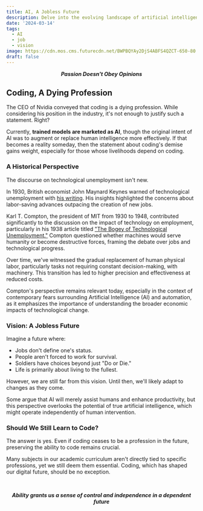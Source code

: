 ```yaml
---
title: AI, A Jobless Future
description: Delve into the evolving landscape of artificial intelligence and its potential impact on the job market.
date: '2024-03-14'
tags:
  - AI
  - job
  - vision
image: https://cdn.mos.cms.futurecdn.net/BWPBQYAy2DjS4ABFS4QZCT-650-80.jpg.webp
draft: false
---
```


<div style="text-align: center;">

***Passion Doesn't Obey Opinions***

</div>

## Coding, A Dying Profession

The CEO of Nvidia conveyed that coding is a dying profession. While considering his position in the industry, it's not enough to justify such a statement. Right? 

Currently, **trained models are marketed as AI**, though the original intent of AI was to augment or replace human intelligence more effectively. If that becomes a reality someday, then the statement about coding's demise gains weight, especially for those whose livelihoods depend on coding.

### A Historical Perspective

The discourse on technological unemployment isn't new. 

In 1930, British economist John Maynard Keynes warned of technological unemployment with [his writing](http://www.econ.yale.edu/smith/econ116a/keynes1.pdf). His insights highlighted the concerns about labor-saving advances outpacing the creation of new jobs.

Karl T. Compton, the president of MIT from 1930 to 1948, contributed significantly to the discussion on the impact of technology on employment, particularly in his 1938 article titled ["The Bogey of Technological Unemployment."](https://wp.technologyreview.com/wp-content/uploads/2012/10/MIT-Technology-Review-1938-12.pdf) Compton questioned whether machines would serve humanity or become destructive forces, framing the debate over jobs and technological progress.

Over time, we've witnessed the gradual replacement of human physical labor, particularly tasks not requiring constant decision-making, with machinery. This transition has led to higher precision and effectiveness at reduced costs.

Compton's perspective remains relevant today, especially in the context of contemporary fears surrounding Artificial Intelligence (AI) and automation, as it emphasizes the importance of understanding the broader economic impacts of technological change.

### Vision: A Jobless Future

Imagine a future where:
- Jobs don't define one's status.
- People aren't forced to work for survival.
- Soldiers have choices beyond just "Do or Die."
- Life is primarily about living to the fullest.

However, we are still far from this vision. Until then, we'll likely adapt to changes as they come.

Some argue that AI will merely assist humans and enhance productivity, but this perspective overlooks the potential of true artificial intelligence, which might operate independently of human intervention.

### Should We Still Learn to Code?

The answer is yes. Even if coding ceases to be a profession in the future, preserving the ability to code remains crucial.

Many subjects in our academic curriculum aren't directly tied to specific professions, yet we still deem them essential. Coding, which has shaped our digital future, should be no exception.


<div style="text-align: center;">
<br>

***Ability grants us a sense of control and independence in a dependent future***

</div>
